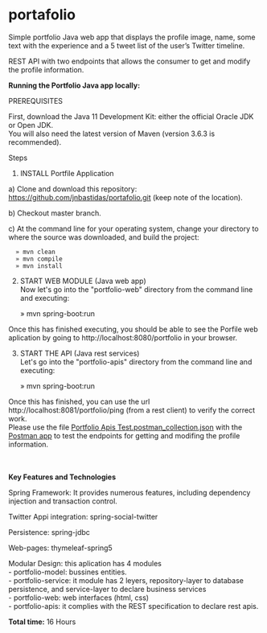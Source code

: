 # portafolio
Simple portfolio Java web app that displays the profile image, name, some text with the experience and a 5 tweet list of the user’s Twitter timeline.

REST API with two endpoints that allows the consumer to get and modify the profile information.



<b>Running the Portfolio Java app locally:</b>

PREREQUISITES

First, download the Java 11 Development Kit: either the official Oracle JDK or Open JDK.<br />
You will also need the latest version of Maven (version 3.6.3 is recommended).


Steps

1. INSTALL Portfile Application

  a) Clone and download this repository: https://github.com/jnbastidas/portafolio.git (keep note of the location).

  b) Checkout master branch.

  c) At the command line for your operating system, change your directory to where the source was downloaded, and build the project:

      » mvn clean
      » mvn compile
      » mvn install
  
 2. START WEB MODULE (Java web app)
  <br />Now let's go into the "portfolio-web" directory from the command line and executing:
  
      » mvn spring-boot:run
      
  Once this has finished executing, you should be able to see the Porfile web aplication by going to http://localhost:8080/portfolio in your browser.
 
 3. START THE API (Java rest services)
  <br />Let's go into the "portfolio-apis" directory from the command line and executing:

      » mvn spring-boot:run
 
  Once this has finished, you can use the url http://localhost:8081/portfolio/ping (from a rest client) to verify the correct work. 
<br />Please use the file <a href='https://github.com/jnbastidas/portafolio/blob/master/Portfolio%20Apis%20Test.postman_collection.json'>Portfolio Apis Test.postman_collection.json</a> with the <a href='https://www.postman.com/'>Postman app</a> to test the endpoints for getting and modifing the profile information.
  
  
  
 
 <br /><br />
 <b>Key Features and Technologies</b>
  
Spring Framework: It provides numerous features, including dependency injection and transaction control.
  
Twitter Appi integration: spring-social-twitter
  
Persistence: spring-jdbc
  
Web-pages: thymeleaf-spring5
  
Modular Design: this aplication has 4 modules
      <br />- portfolio-model: bussines entities.
      <br />- portfolio-service: it module has 2 leyers, repository-layer to database persistence, and service-layer to declare business services
      <br />- portfolio-web: web interfaces (html, css)
      <br />- portfolio-apis: it complies with the REST specification to declare rest apis.
      
      
<b>Total time:</b> 16 Hours
      
      
      
      
      
      
  
    

